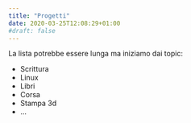 ```yaml
---
title: "Progetti"
date: 2020-03-25T12:08:29+01:00
#draft: false
---
```

La lista potrebbe essere lunga ma iniziamo dai topic:

* Scrittura
* Linux
* Libri
* Corsa
* Stampa 3d
* ...
